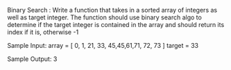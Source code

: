 Binary Search :
Write a function that takes in a sorted array of integers as well as target integer.
The function should use binary search algo to determine if the target integer is contained in the array and should return its index if it is, otherwise -1

Sample Input:
array = [ 0, 1, 21, 33, 45,45,61,71, 72, 73 ]
target = 33

Sample Output:
3

